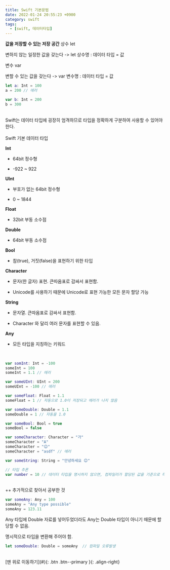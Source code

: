```yaml
---
title: Swift 기본문법
date: 2022-01-24 20:55:23 +0900
category: swift
tags:
  - [swift, 데이터타입]
---
```


**값을 저장할 수 있는 저장 공간**
상수 let

변하지 않는 일정한 값을 갖는다 -> let 상수명 : 데이터 타입 = 값


변수 var

변할 수 있는 값을 갖는다 -> var 변수명 : 데이터 타입 = 값
<br>

```swift
let a: Int = 100
a = 200 // 에러

var b: Int = 200
b = 300
```
<br>
Swift는 데이터 타입에 굉장히 엄격하므로 타입을 정확하게 구분하여 사용할 수 있어야 한다.

<br>
<br>
Swift 기본 데이터 타입


**Int**

- 64bit 정수형

- -922 ~ 922


**UInt**

- 부호가 없는 64bit 정수형

- 0 ~ 1844


**Float**

- 32bit 부동 소수점


**Double**

- 64bit 부동 소수점


**Bool**

- 참(true), 거짓(false)을 표현하기 위한 타입


**Character**

- 문자(한 글자) 표현. 큰따옴표로 감싸서 표현함.

- Unicode를 사용하기 때문에 Unicode로 표현 가능한 모든 문자 할당 가능


**String**

- 문자열. 큰따옴표로 감싸서 표현함.

- Character 와 달리 여러 문자를 표현할 수 있음.


**Any**

- 모든 타입을 지칭하는 키워드
<br>

```swift
var somInt: Int = -100
someInt = 100
someInt = 1.1 // 에러

var someUInt: UInt = 200
someUInt = -100 // 에러

var someFloat: Float = 1.1
someFloat = 1 // 자동으로 1.0이 저장되고 에러가 나지 않음

var someDouble: Double = 1.1
someDouble = 1 // 자동을 1.0

var someBool: Bool = true
someBool = false

var someCharacter: Character = "가"
someCharacter = "A"
someCharacter = "😊"
someCharacter = "asdf" // 에러

var someString: String = "안녕하세요 😊"

// 타입 추론
var number = 10 // 데이터 타입을 명시하지 않으면, 컴파일러가 할당된 값을 기준으로 타입을 결정해줌
```
<br>
++ 추가적으로 찾아서 공부한 것


```swift
var someAny: Any = 100
someAny = "Any type possible"
someAny = 123.11
```

Any 타입에 Double 자료를 넣어두었더라도 Any는 Double 타입이 아니기 때문에 할당할 수 없음.

명시적으로 타입을 변환해 주어야 함.

```swift
let someDouble: Double = someAny  // 컴파일 오류발생
```

<br>
[맨 위로 이동하기](#){: .btn .btn--primary }{: .align-right}
<br>